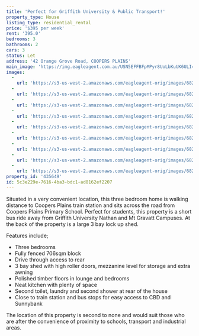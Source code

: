 ```yaml
---
title: 'Perfect for Griffith University & Public Transport!'
property_type: House
listing_type: residential_rental
price: '$395 per week'
rent: '395.0'
bedrooms: 3
bathrooms: 2
cars: 3
status: Let
address: '42 Orange Grove Road, COOPERS PLAINS'
main_image: 'https://img.eagleagent.com.au/USN5EFFBFpMPyr8UoLbKuUK6ULI=/1280x854/smart/https://s3-us-west-2.amazonaws.com/eagleagent-orig/images/6826404/417462398-image-M.jpg'
images:
  -
    url: 'https://s3-us-west-2.amazonaws.com/eagleagent-orig/images/6826412/417462398-image-H.jpg'
  -
    url: 'https://s3-us-west-2.amazonaws.com/eagleagent-orig/images/6826411/417462398-image-G.jpg'
  -
    url: 'https://s3-us-west-2.amazonaws.com/eagleagent-orig/images/6826410/417462398-image-F.jpg'
  -
    url: 'https://s3-us-west-2.amazonaws.com/eagleagent-orig/images/6826409/417462398-image-E.jpg'
  -
    url: 'https://s3-us-west-2.amazonaws.com/eagleagent-orig/images/6826408/417462398-image-D.jpg'
  -
    url: 'https://s3-us-west-2.amazonaws.com/eagleagent-orig/images/6826407/417462398-image-C.jpg'
  -
    url: 'https://s3-us-west-2.amazonaws.com/eagleagent-orig/images/6826406/417462398-image-B.jpg'
  -
    url: 'https://s3-us-west-2.amazonaws.com/eagleagent-orig/images/6826405/417462398-image-A.jpg'
  -
    url: 'https://s3-us-west-2.amazonaws.com/eagleagent-orig/images/6826404/417462398-image-M.jpg'
property_id: '435649'
id: 5c3e229e-7616-4ba3-bdc1-ad8162ef2207
---
```

Situated in a very convenient location, this three bedroom home is walking distance to Coopers Plains train station and sits across the road from Coopers Plains Primary School. Perfect for students, this property is a short bus ride away from Griffith University Nathan and Mt Gravatt Campuses. At the back of the property is a large 3 bay lock up shed.

Features include;
*  Three bedrooms
*  Fully fenced 706sqm block
*  Drive through access to rear
*  3 bay shed with high roller doors, mezzanine level for storage and extra awning
*  Polished timber floors in lounge and bedrooms
*  Neat kitchen with plenty of space
*  Second toilet, laundry and second shower at rear of the house
*  Close to train station and bus stops for easy access to CBD and Sunnybank

The location of this property is second to none and would suit those who are after the convenience of proximity to schools, transport and industrial areas.